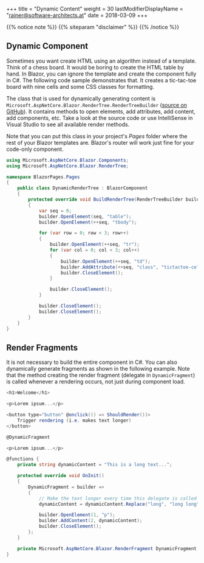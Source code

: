 +++
title = "Dynamic Content"
weight = 30
lastModifierDisplayName = "rainer@software-architects.at"
date = 2018-03-09
+++

{{% notice note %}}
{{% siteparam "disclaimer" %}}
{{% /notice %}}

## Dynamic Component

Sometimes you want create HTML using an algorithm instead of a template. Think of a chess board. It would be boring to create the HTML table by hand. In Blazor, you can ignore the template and create the component fully in C#. The following code sample demonstrates that. It creates a tic-tac-toe board with nine cells and some CSS classes for formatting.

The class that is used for dynamically generating content is `Microsoft.AspNetCore.Blazor.RenderTree.RenderTreeBuilder` ([source on GitHub](https://github.com/aspnet/Blazor/blob/release/0.1.0/src/Microsoft.AspNetCore.Blazor/RenderTree/RenderTreeBuilder.cs)). It contains methods to open elements, add attributes, add content, add components, etc. Take a look at the source code or use IntelliSense in Visual Studio to see all available render methods.

Note that you can put this class in your project's *Pages* folder where the rest of your Blazor templates are. Blazor's router will work just fine for your code-only component.

```cs
using Microsoft.AspNetCore.Blazor.Components;
using Microsoft.AspNetCore.Blazor.RenderTree;

namespace BlazorPages.Pages
{
    public class DynamicRenderTree : BlazorComponent
    {
        protected override void BuildRenderTree(RenderTreeBuilder builder)
        {
            var seq = 0;
            builder.OpenElement(seq, "table");
            builder.OpenElement(++seq, "tbody");

            for (var row = 0; row < 3; row++)
            {
                builder.OpenElement(++seq, "tr");
                for (var col = 0; col < 3; col++)
                {
                    builder.OpenElement(++seq, "td");
                    builder.AddAttribute(++seq, "class", "tictactoe-cell");
                    builder.CloseElement();
                }

                builder.CloseElement();
            }

            builder.CloseElement();
            builder.CloseElement();
        }
    }
}
```

## Render Fragments

It is not necessary to build the entire component in C#. You can also dynamically generate fragments as shown in the following example. Note that the method creating the render fragment (delegate in `DynamicFragment`) is called whenever a rendering occurs, not just during component load.

```cs
<h1>Welcome</h1>

<p>Lorem ipsum...</p>

<button type="button" @onclick(() => ShouldRender())>
    Trigger rendering (i.e. makes text longer)
</button>

@DynamicFragment

<p>Lorem ipsum...</p>

@functions {
    private string dynamicContent = "This is a long text...";

    protected override void OnInit()
    {
        DynamicFragment = builder =>
        {
            // Make the text longer every time this delegate is called
            dynamicContent = dynamicContent.Replace("long", "long long");

            builder.OpenElement(1, "p");
            builder.AddContent(2, dynamicContent);
            builder.CloseElement();
        };
    }

    private Microsoft.AspNetCore.Blazor.RenderFragment DynamicFragment;
}
```
